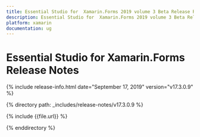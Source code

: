 ```yaml
---
title: Essential Studio for  Xamarin.Forms 2019 volume 3 Beta Release Release Notes  
description: Essential Studio for  Xamarin.Forms 2019 volume 3 Beta Release Release Notes  
platform: xamarin
documentation: ug
---
```


# Essential Studio for  Xamarin.Forms  Release Notes  

{% include release-info.html date="September 17, 2019"  version="v17.3.0.9" %} 


{% directory path: _includes/release-notes/v17.3.0.9 %}

{% include {{file.url}} %}

{% enddirectory %}